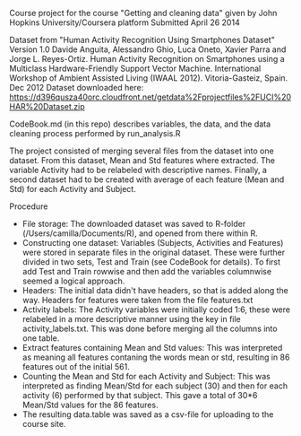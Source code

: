 Course project for the course "Getting and cleaning data" given by John Hopkins University/Coursera platform
Submitted April 26 2014

Dataset from "Human Activity Recognition Using Smartphones Dataset"
Version 1.0
Davide Anguita, Alessandro Ghio, Luca Oneto, Xavier Parra and Jorge L. Reyes-Ortiz. Human Activity Recognition on Smartphones using a Multiclass Hardware-Friendly Support Vector Machine. International Workshop of Ambient Assisted Living (IWAAL 2012). Vitoria-Gasteiz, Spain. Dec 2012
Dataset downloaded here:
https://d396qusza40orc.cloudfront.net/getdata%2Fprojectfiles%2FUCI%20HAR%20Dataset.zip

CodeBook.md (in this repo) describes variables, the data, and the data cleaning process performed by run_analysis.R

The project consisted of merging several files from the dataset into one dataset. From this dataset, Mean and Std features where extracted. The variable Activity had to be relabeled with descriptive names. Finally, a second dataset had to be created with average of each feature (Mean and Std) for each Activity and Subject.

Procedure
* File storage: The downloaded dataset was saved to R-folder (/Users/camilla/Documents/R), and opened from there within R.
* Constructing one dataset: Variables (Subjects, Activities and Features) were stored in separate files in the original dataset. These were further divided in two sets, Test and Train (see CodeBook for details). To first add Test and Train rowwise and then add the variables columnwise seemed a logical approach.
* Headers: The initial data didn't have headers, so that is added along the way. Headers for features were taken from the file features.txt
* Activity labels: The Activity variables were initially coded 1:6, these were relabeled in a more descriptive manner using the key in file activity_labels.txt. This was done before merging all the columns into one table.
* Extract features containing Mean and Std values: This was interpreted as meaning all features contaning the words mean or std, resulting in 86 features out of the initial 561.
* Counting the Mean and Std for each Activity and Subject: This was interpreted as finding Mean/Std for each subject (30) and then for each activity (6) performed by that subject. This gave a total of 30*6 Mean/Std values for the 86 features.
* The resulting data.table was saved as a csv-file for uploading to the course site.


